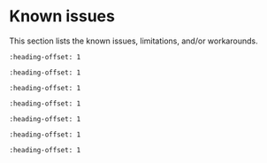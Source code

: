 # Known issues 

This section lists the known issues, limitations, and/or workarounds.

```{include} ../../../../release/known_issues/known_issue_new_project_wizard_compile_failure.md
:heading-offset: 1
```

```{include} ../../../../release/known_issues/known_issue_only_freertos_is_tested_for_rtos_support.md
:heading-offset: 1
```

```{include} ../../../../release/known_issues/known_issue_disabled_pairing_and_bonding_for_most_sensor_appli.md
:heading-offset: 1
```

```{include} ../../../../release/known_issues/known_issue_bluetooth_le.md
:heading-offset: 1
```

```{include} ../../../../release/known_issues/known_issue_other_limitations.md
:heading-offset: 1
```

```{include} ../../../../release/known_issues/latest_mcux_ide_24_9_25_cannot_support_multicore_compiling.md
:heading-offset: 1
```


```{include} ../../../../release/known_issues/examples_hello_world_ns_secure_faults_ns_and_secure_faults_trdc_ns_have_incorrect_library_path_in_gui_projects.md
:heading-offset: 1
```